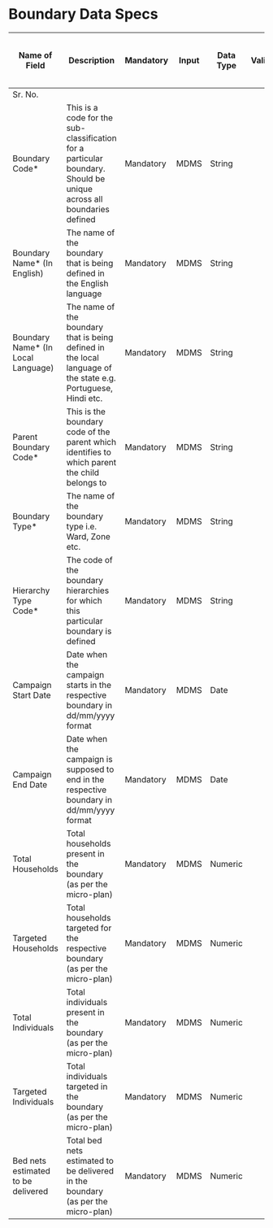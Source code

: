 # Boundary Data Specs

| Name of Field                       | Description                                                                                                         | Mandatory | Input | Data Type | Validation | Comments                                                         | Need Data from Program/ State |
| ----------------------------------- | ------------------------------------------------------------------------------------------------------------------- | --------- | ----- | --------- | ---------- | ---------------------------------------------------------------- | ----------------------------- |
| Sr. No.                             |                                                                                                                     |           |       |           |            |                                                                  |                               |
| Boundary Code\*                     | This is a code for the sub-classification for a particular boundary. Should be unique across all boundaries defined | Mandatory | MDMS  | String    |            |                                                                  | Yes                           |
| Boundary Name\* (In English)        | The name of the boundary that is being defined in the English language                                              | Mandatory | MDMS  | String    |            |                                                                  | Yes                           |
| Boundary Name\* (In Local Language) | The name of the boundary that is being defined in the local language of the state e.g. Portuguese, Hindi etc.       | Mandatory | MDMS  | String    |            |                                                                  | Yes                           |
| Parent Boundary Code\*              | This is the boundary code of the parent which identifies to which parent the child belongs to                       | Mandatory | MDMS  | String    |            |                                                                  | Yes                           |
| Boundary Type\*                     | The name of the boundary type i.e. Ward, Zone etc.                                                                  | Mandatory | MDMS  | String    |            |                                                                  | Yes                           |
| Hierarchy Type Code\*               | The code of the boundary hierarchies for which this particular boundary is defined                                  | Mandatory | MDMS  | String    |            |                                                                  | Yes                           |
| Campaign Start Date                 | Date when the campaign starts in the respective boundary in dd/mm/yyyy format                                       | Mandatory | MDMS  | Date      |            |                                                                  | Yes                           |
| Campaign End Date                   | Date when the campaign is supposed to end in the respective boundary in dd/mm/yyyy format                           | Mandatory | MDMS  | Date      |            |                                                                  | Yes                           |
| Total Households                    | Total households present in the boundary (as per the micro-plan)                                                    | Mandatory | MDMS  | Numeric   |            |                                                                  | Yes                           |
| Targeted Households                 | Total households targeted for the respective boundary (as per the micro-plan)                                       | Mandatory | MDMS  | Numeric   |            | For bed net, the total and the targeted is likely to be the same | Yes                           |
| Total Individuals                   | Total individuals present in the boundary (as per the micro-plan)                                                   | Mandatory | MDMS  | Numeric   |            |                                                                  | Yes                           |
| Targeted Individuals                | Total individuals targeted in the boundary (as per the micro-plan)                                                  | Mandatory | MDMS  | Numeric   |            | For bed net, the total and the targeted is likely to be the same | Yes                           |
| Bed nets estimated to be delivered  | Total bed nets estimated to be delivered in the boundary (as per the micro-plan)                                    | Mandatory | MDMS  | Numeric   |            |                                                                  | Yes                           |
